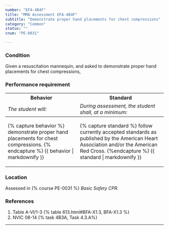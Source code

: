 ```yaml
---
number: "EFA-4B4F"
title: "MMA Assessment EFA-4B4F"
subtitle: "Demonstrate proper hand placements for chest compressions"
category: "Common"
status: ""
cnum: "PE-0031"

---
```

### Condition

Given a resuscitation mannequin, and asked to demonstrate proper hand placements for chest compressions,

### Performance requirement 

<table width='100%' class='Guidelines'>
 <thead>
 <tr>
     <th class='thirty'>Behavior</th>
     <th class='seventy'>Standard</th>
 </tr>
 <tr>
     <td><em>The student will:</em></td>
     <td><em>During assessment, the student shall, at a minimum:</em></td>
 </tr>
 </thead>
 <tbody>
 

<tr><td>

{% capture behavior %}
demonstrate proper hand placements for chest compressions.
{% endcapture %}
{{ behavior | markdownify }}

</td><td>

{% capture standard %}
follow currently accepted standards as published by the American Heart Association and/or the American Red Cross.
{%endcapture %}
{{ standard | markdownify }}

</td></tr>



 </tbody>
 </table>

### Location

Assessed in  {% course  PE-0031 %}  *Basic Safety CPR*.

### References

1.  Table A-VI/1-3 {% table 613.html#BFA-X1.3, BFA-X1.3 %}
1.  NVIC 08-14 {% task 4B3A, Task 4.3.A%}

***

